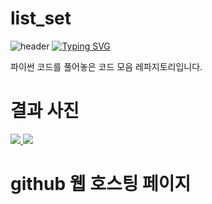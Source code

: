 # list_set
![header](https://capsule-render.vercel.app/api?type=egg&color=gradient&height=300&section=header&text=welcome%2&fontSize=50&desc=백준%20문제)
[![Typing SVG](https://readme-typing-svg.demolab.com?font=Fira+Code&pause=1000&color=93BDF7&background=203AFF00&random=false&width=435&lines=My+name+is+kimganghyeon)](https://git.io/typing-svg)

파이썬 코드를 풀어놓은 코드 모음 레파지토리입니다.

# 결과 사진

<a href="https://github.com/do04200611/python/blob/main/list_set/list.py">
  <img src="https://github.com/do04200611/python/assets/74278578/7bd3c707-846e-43d9-a8eb-2029b10f55e7
">
</a>
<a href="https://github.com/do04200611/python/blob/main/list_set/listmethod.py">     
  <img src="https://github.com/do04200611/python/assets/74278578/66dad643-dff2-49e6-804b-f6afb093cd56"/>
</a>

# github 웹 호스팅 페이지

<a href=""></a><br>
